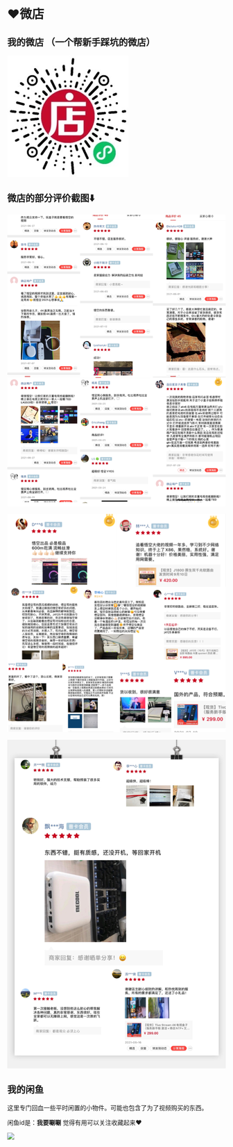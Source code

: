 # ❤️微店

## 我的微店 （一个帮新手踩坑的微店）

![&#x517C;&#x804C;&#x505A;&#x5FAE;&#x5E97; &#x6B22;&#x8FCE;&#x5173;&#x6CE8;](.gitbook/assets/xian-huo-j412510-dai-shuang-qian-zhao-wang-kou-ruan-lu-you-quan-xin-nei-cun-quan-xin-gu-tai-ying-pan-shun-feng-bao-you-.png)

## **微店的部分评价截图⬇️**

![](.gitbook/assets/41631007789_.pic_hd.jpg)

![](.gitbook/assets/51631008608_.pic_hd.jpg)

![](.gitbook/assets/61631008609_.pic_hd.jpg)

## 我的闲鱼

这里专门回血一些平时闲置的小物件。可能也包含了为了视频购买的东西。

闲鱼id是：**我要唰唰**    觉得有用可以关注收藏起来❤️

![](.gitbook/assets/da-kai-xian-yu-sao-yi-sao-.jpg)

